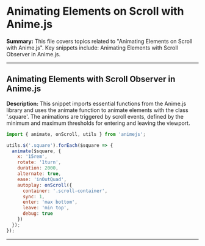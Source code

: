 # Animating Elements on Scroll with Anime.js

**Summary:** This file covers topics related to "Animating Elements on Scroll with Anime.js". Key snippets include: Animating Elements with Scroll Observer in Anime.js.

---

## Animating Elements with Scroll Observer in Anime.js

**Description:** This snippet imports essential functions from the Anime.js library and uses the animate function to animate elements with the class '.square'. The animations are triggered by scroll events, defined by the minimum and maximum thresholds for entering and leaving the viewport.

```javascript
import { animate, onScroll, utils } from 'animejs';

utils.$('.square').forEach($square => {
  animate($square, {
    x: '15rem',
    rotate: '1turn',
    duration: 2000,
    alternate: true,
    ease: 'inOutQuad',
    autoplay: onScroll({
      container: '.scroll-container',
      sync: 1,
      enter: 'max bottom',
      leave: 'min top',
      debug: true
    })
  });
});
```

---